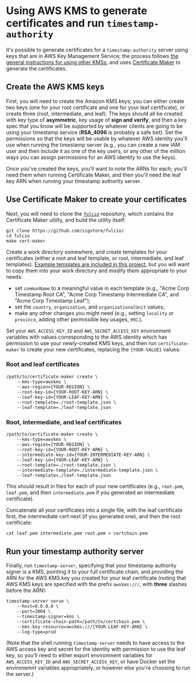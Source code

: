 # Using AWS KMS to generate certificates and run `timestamp-authority`

It's possible to generate certificates for a `timestamp-authority` server using keys that are in AWS Key Management Service; the process follows [the general instructions for using other KMSs](https://github.com/sigstore/timestamp-authority/tree/main?tab=readme-ov-file#other-kmss), and uses [Certificate Maker](https://github.com/sigstore/fulcio/blob/main/docs/certificate-maker.md) to generate the certificates.

## Create the AWS KMS keys

First, you will need to create the Amazon KMS keys; you can either create two keys (one for your root certificate and one for your leaf certificate), or create three (root, intermediate, and leaf). The keys should all be created with key type of **asymmetric**, key usage of **sign and verify**, and then a key spec that you know will be supported by whatever clients are going to be using your timestamp service (**RSA_4096** is probably a safe bet). Set the permissions so that the keys will be usable by whatever AWS identity you'll use when running the timestamp server (e.g., you can create a new IAM user and then include it as one of the key users, or any other of the million ways you can assign permissions for an AWS identity to use the keys).

Once you've created the keys, you'll want to note the ARNs for each; you'll need them when running Certificate Maker, and then you'll need the leaf key ARN when running your timestamp authority server.

## Use Certificate Maker to create your certificates

Next, you will need to clone the [`fulcio`](https://github.com/sigstore/fulcio/) repository, which contains the Certificate Maker utility, and build the utility itself:

```shell
git clone https://github.com/sigstore/fulcio/
cd fulcio
make cert-maker
```

Create a work directory somewhere, and create templates for your certificates (either a root and leaf template, or root, intermediate, and leaf templates). [Example templates are included in this project](https://github.com/sigstore/timestamp-authority/tree/main/pkg/certmaker/templates), but you will want to copy them into your work directory and modify them appropriate to your needs:

* set `commonName` to a meaningful value in each template (e.g., "Acme Corp Timestamp Root CA", "Acme Corp Timestamp Intermediate CA", and "Acme Corp Timestamp Leaf");
* set the `country`, `organization`, and `organizationalUnit` values;
* make any other changes you might need (e.g., setting `locality` or `province`, adding other permissible key usages, etc.).

Set your `AWS_ACCESS_KEY_ID` and `AWS_SECRET_ACCESS_KEY` environment variables with values corresponding to the AWS identity which has permission to use your newly-created KMS keys, and then run `certificate-maker` to create your new certificates, replacing the `{YOUR-VALUE}` values:

### Root and leaf certificates

```shell
/path/to/certificate-maker create \
    --kms-type=awskms \
    --aws-region={YOUR-REGION} \
    --root-key-id={YOUR-ROOT-KEY-ARN} \
    --leaf-key-id={YOUR-LEAF-KEY-ARN} \
    --root-template=./root-template.json \
    --leaf-template=./leaf-template.json
```

### Root, intermediate, and leaf certificates

```shell
/path/to/certificate-maker create \
    --kms-type=awskms \
    --aws-region={YOUR-REGION} \
    --root-key-id={YOUR-ROOT-KEY-ARN} \
    --intermediate-key-id={YOUR-INTERMEDIATE-KEY-ARN} \
    --leaf-key-id={YOUR-LEAF-KEY-ARN} \
    --root-template=./root-template.json \
    --intermediate-template=./intermediate-template.json \
    --leaf-template=./leaf-template.json
```

This should result in files for each of your new certificates (e.g., `root.pem`, `leaf.pem`, and then `intermediate.pem` if you generated an intermediate certificate).

Concatenate all your certificates into a single file, with the leaf certificate first, the intermediate cert next (if you generated one), and then the root certificate:

```shell
cat leaf.pem intermediate.pem root.pem > certchain.pem
```

## Run your timestamp authority server

Finally, run `timestamp-server`, specifying that your timestamp authority signer is a KMS, pointing it to your full certificate chain, and providing the ARN for the AWS KMS key you created for your leaf certificate (noting that AWS KMS keys are specified with the prefix `awskms:///`, with **three** slashes before the ARN):

```shell
timestamp-server serve \
    --host=0.0.0.0 \
    --port=3004 \
    --timestamp-signer=kms \
    --certificate-chain-path=/path/to/certchain.pem \
    --kms-key-resource=awskms:///{YOUR-LEAF-KEY-ARN} \
    --log-type=prod
```

(Note that the shell running `timestamp-server` needs to have access to the AWS access key and secret for the identity with permission to use the leaf key, so you'll need to either export environment variables for `AWS_ACCESS_KEY_ID` and `AWS_SECRET_ACCESS_KEY`, or have Docker set the environemnt variables appropriately, or however else you're choosing to run the server.)
